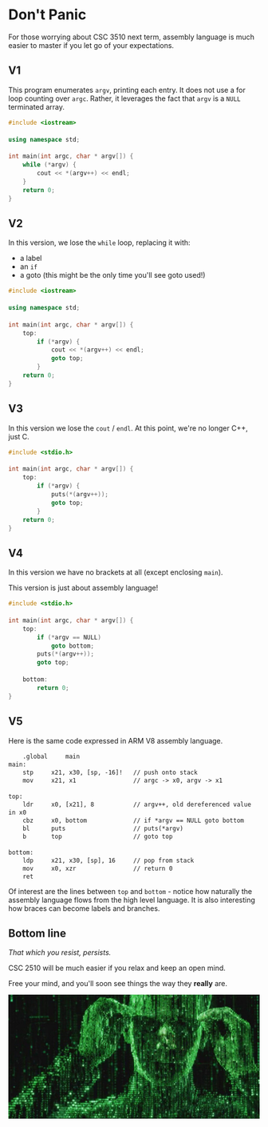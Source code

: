 # Don't Panic

For those worrying about CSC 3510 next term, assembly language is much easier to master if you let go of your expectations.

## V1

This program enumerates `argv`, printing each entry. It does not use a for loop counting over `argc`. Rather, it leverages the fact that `argv` is a `NULL` terminated array.

```c++
#include <iostream>

using namespace std;

int main(int argc, char * argv[]) {
	while (*argv) {
		cout << *(argv++) << endl;
	}
	return 0;
}
```

## V2

In this version, we lose the `while` loop, replacing it with:

* a label
* an `if`
* a goto (this might be the only time you'll see goto used!)

```c++
#include <iostream>

using namespace std;

int main(int argc, char * argv[]) {
	top:
		if (*argv) {
			cout << *(argv++) << endl;
			goto top;
		}
	return 0;
}
```

## V3

In this version we lose the `cout` / `endl`. At this point, we're no longer C++, just C.

```c
#include <stdio.h>

int main(int argc, char * argv[]) {
	top:
		if (*argv) {
			puts(*(argv++));
			goto top;
		}
	return 0;
}
```

## V4

In this version we have no brackets at all (except enclosing `main`).

This version is just about assembly language!

```c
#include <stdio.h>

int main(int argc, char * argv[]) {
	top:
		if (*argv == NULL)
			goto bottom;
		puts(*(argv++));
		goto top;

	bottom:
		return 0;
}
```

## V5

Here is the same code expressed in ARM V8 assembly language.

```text
	.global		main
main:
	stp		x21, x30, [sp, -16]!   // push onto stack
	mov		x21, x1                // argc -> x0, argv -> x1

top:
	ldr		x0, [x21], 8           // argv++, old dereferenced value in x0
	cbz		x0, bottom             // if *argv == NULL goto bottom
	bl		puts                   // puts(*argv)
	b		top                    // goto top

bottom:
	ldp		x21, x30, [sp], 16     // pop from stack
	mov		x0, xzr	               // return 0
	ret
```

Of interest are the lines between `top` and `bottom` - notice how naturally the assembly language flows from the high level language. It is also interesting how braces can become labels and branches. 

## Bottom line

*That which you resist, persists.*

CSC 2510 will be much easier if you relax and keep an open mind.

Free your mind, and you'll soon see things the way they **really** are.

![matrix](./m.jpg)
